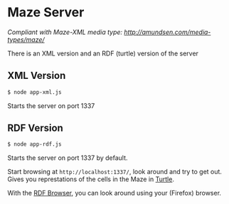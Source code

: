 # Maze Server

_Compliant with Maze-XML media type: http://amundsen.com/media-types/maze/_

There is an XML version and an RDF (turtle) version of the server

## XML Version
```sh
$ node app-xml.js
```
Starts the server on port 1337

## RDF Version
```sh
$ node app-rdf.js
```
Starts the server on port 1337 by default.

Start browsing at `http://localhost:1337/`, look around and try to get out.
Gives you represtations of the cells in the Maze in [Turtle](https://www.w3.org/TR/turtle/).

With the [RDF Browser](https://addons.mozilla.org/en-US/firefox/addon/rdf-browser), you can look around using your (Firefox) browser.
